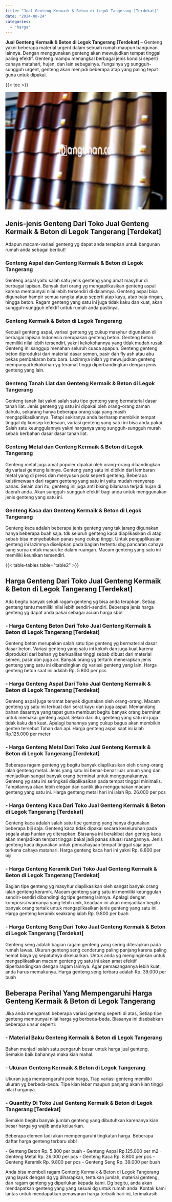 ```yaml
---
title: "Jual Genteng Kermaik & Beton di Legok Tangerang [Terdekat]"
date: "2024-08-24"
categories: 
  - "harga"
---
```


**Jual Genteng Kermaik & Beton di Legok Tangerang \[Terdekat\]** – Genteng yakni beberapa material urgent dalam sebuah rumah maupun bangunan lainnya. Dengan menggunakan genteng akan mewujudkan tempat tinggal paling efektif. Genteng mampu menangkal berbagai jenis kondisi seperti cahaya matahari, hujan, dan lain sebagainya. Fungsinya yg sungguh-sungguh urgent, genteng akan menjadi beberapa atap yang paling tepat guna untuk dipakai.

{{< toc >}}

![Jual Genteng Kermaik & Beton di Legok Tangerang [Terdekat]](/images/genteng-minimalis-murah14.png)

## Jenis-jenis Genteng Dari Toko Jual Genteng Kermaik & Beton di Legok Tangerang \[Terdekat\]

Adapun macam-variasi genteng yg dapat anda terapkan untuk bangunan rumah anda sebagai berikut!

### Genteng Aspal dan Genteng Kermaik & Beton di Legok Tangerang

Genteng aspal yaitu salah satu jenis genteng yang amat masyhur di berbagai lapisan. Banyak dari orang yg mengaplikasikan genteng aspal karena mempunyai nilai lebih tersendiri di dalamnya. Genteng aspal bisa digunakan hampir semua rangka ataup seperti atap kayu, atap baja ringan, hingga beton. Ragam genteng yang satu ini juga tidak kaku dan kuat, akan sungguh-sungguh efektif untuk rumah anda pastinya.

### Genteng Kermaik & Beton di Legok Tangerang

Kecuali genteng aspal, variasi genteng yg cukup masyhur digunakan di berbagai lapisan Indonesia merupakan genteng beton. Genteng beton memiliki nilai lebih tersendiri, yakni kekokohannya yang tidak mudah rusak. Genteng ini sanggup menahan seluruh cuaca apapun. Genteng genteng beton diproduksi dari material dasar semen, pasir dan fly ash atau abu bekas pembakaran batu bara. Lazimnya inilah yg mewujudkan genteng mempunyai kekokohan yg teramat tinggi diperbandingkan dengan jenis genteng yang lain.

### Genteng Tanah Liat dan Genteng Kermaik & Beton di Legok Tangerang

Genteng tanah liat yakni salah satu tipe genteng yang bermaterial dasar tanah liat. Jenis genteng yg satu ini dipakai oleh orang-orang zaman dahulu, sekarang hanya beberapa orang saja yang masih mengaplikasikannya. Tetapi sekiranya anda berharap membikin tempat tinggal dg konsep kedesaan, variasi genteng yang satu ini bisa anda pakai. Salah satu keunggulannya yakni harganya yang sungguh-sungguh murah sebab berbahan dasar dasar tanah liat.

### Genteng Metal dan Genteng Kermaik & Beton di Legok Tangerang

Genteng metal juga amat populer dipakai oleh orang-orang dibandingkan dg variasi genteng lainnya. Genteng yang satu ini dibikin dari lembaran metal yang di press dan menyusun pola seperti genteng. Beberapa keistimewaan dari ragam genteng yang satu ini yaitu mudah menyerap panas. Selain dari itu, genteng ini juga anti bising bilamana terjadi hujan di daerah anda. Akan sungguh-sungguh efektif bagi anda untuk menggunakan jenis genteng yang satu ini.

### Genteng Kaca dan Genteng Kermaik & Beton di Legok Tangerang

Genteng kaca adalah beberapa jenis genteng yang tak jarang digunakan hanya beberapa buah saja. tdk seluruh genteng kaca diaplikasikan di atap sebab bisa menyebabkan panas yang cukup tinggi. Untuk pengaplikasian genteng ini lazimnya diselipkan pada bagian tertentu sbg pancaran cahaya sang surya untuk masuk ke dalam ruangan. Macam genteng yang satu ini memiliki keunikan tersendiri.

{{< table-tables table="table2" >}}

## Harga Genteng Dari Toko Jual Genteng Kermaik & Beton di Legok Tangerang \[Terdekat\]

Ada begitu banyak sekali ragam genteng yg bisa anda terapkan. Setiap genteng tentu memiliki nilai lebih sendiri-sendiri. Beberapa jenis harga genteng yg dapat anda pakai sebagai acuan harga sbb!

### \- Harga Genteng Beton Dari Toko Jual Genteng Kermaik & Beton di Legok Tangerang \[Terdekat\]

Genteng beton merupakan salah satu tipe genteng yg bermaterial dasar dasar beton. Variasi genteng yang satu ini kokoh dan juga kuat karena diproduksi dari bahan yg berkualitas tinggi sebab dibuat dari material semen, pasir dan juga air. Banyak orang yg tertarik menerapkan jenis genteng yang satu ini dibandingkan dg variasi genteng yang lain. Harga genteng beton saat ini adalah Rp. 5.800 per pcs

### \- Harga Genteng Aspal Dari Toko Jual Genteng Kermaik & Beton di Legok Tangerang \[Terdekat\]

Genteng aspal juga teramat banyak digunakan oleh orang-orang. Macam genteng yg satu ini terbuat dari serat kayu dan juga aspal. Memandang bahan dasarnya yang tepat guna membuat begitu banyak orang berminat untuk memakai genteng aspal. Selain dari itu, genteng yang satu ini juga tidak kaku dan kuat. Apalagi bahannya yang cukup bagus akan membikin genten tersebut Tahan dari api. Harga genteng aspal saat ini ialah Rp.125.000 per meter

### \- Harga Genteng Metal Dari Toko Jual Genteng Kermaik & Beton di Legok Tangerang \[Terdekat\]

Beberapa ragam genteng yg begitu banyak diaplikasikan oleh orang-orang ialah genteng metal. Jenis yang satu ini benar-benar luar umum yang dan menjadikan sangat banyak orang berminat untuk menggunakannya. Genteng yg satu ini seringkali diaplikasikan pada tempat tinggal minimalis. Tampilannya akan lebih elegan dan cantik jika menggunakan macam genteng yang satu ini. Harga genteng metal hari ini ialah Rp. 26.000 per pcs

### \- Harga Genteng Kaca Dari Toko Jual Genteng Kermaik & Beton di Legok Tangerang \[Terdekat\]

Genteng kaca adalah salah satu tipe genteng yang hanya digunakan beberapa biji saja. Genteng kaca tidak dipakai secara keseluruhan pada segala atap hunian yg diterapkan. Biasanya ini berakibat dari genteg kaca akan menjadikan tempat tinggal bakal jadi panas situasi ruangannya. Jenis genteng kaca digunakan untuk pencahayaan tempat tinggal saja agar terkena cahaya matahari. Harga genteng kaca hari ini yakni Rp. 8.800 per biji

### \- Harga Genteng Keramik Dari Toko Jual Genteng Kermaik & Beton di Legok Tangerang \[Terdekat\]

Bagian tipe genteng yg masyhur diaplikasikan oleh sangat banyak orang ialah genteng keramik. Macam genteng yang satu ini memiliki keunggulan sendiri-sendiri dibandingi dg tipe genteng lainnya. Apalagi dengan komposisi warnanya yang lebih unik, keadaan ini akan menjadikan begitu banyak orang tertaik untuk mengaplikasikan jenis genteng yang satu ini. Harga genteng keramik seakrang ialah Rp. 9.800 per buah

### \- Harga Genteng Seng Dari Toko Jual Genteng Kermaik & Beton di Legok Tangerang \[Terdekat\]

Genteng seng adalah bagian ragam genteng yang sering diterapkan pada rumah lawas. Ukuran genteng seng cenderung paling panjang karena paling hemat biaya yg sepatutnya dikeluarkan. Untuk anda yg menginginkan untuk mengaplikasikan macam genteng yg satu ini akan amat efektif diperbandingkan dengan ragam lainnya. Agar pemasangannya lebih kuat, anda harus memakunya. Harga genteng seng terbaru adalah Rp. 39.000 per buah

## Beberapa Perihal Yang Mempengaruhi Harga Genteng Kermaik & Beton di Legok Tangerang

Jika anda mengamati beberapa variasi genteng seperti di atas, Setiap tipe genteng mempunyai nilai harga yg berbeda-beda. Biasanya ini disebabkan beberapa unsur seperti:

### \- Material Baku Genteng Kermaik & Beton di Legok Tangerang

Bahan menjadi salah satu pengaruh besar untuk harga jual genteng. Semakin baik bahannya maka kian mahal.

### \- Ukuran Genteng Kermaik & Beton di Legok Tangerang

Ukuran juga mempengaruhi poin harga, Tiap variasi genteng memiliki ukuran yg berbeda-beda. Tipe kian lebar maupun panjang akan kian tinggi nilai harganya.

### \- Quantity Di Toko Jual Genteng Kermaik & Beton di Legok Tangerang \[Terdekat\]

Semakin begitu banyak jumlah genteng yang dibutuhkan karenanya kian besar harga yg wajib anda keluarkan.

Beberapa elemen tadi akan mempengaruhi tingkatan harga. Beberapa daftar harga genteng terbaru sbb!

\- Genteng Beton Rp. 5.800 per buah - Genteng Aspal Rp.125.000 per m2 - Genteng Metal Rp. 26.000 per pcs - Genteng Kaca Rp. 8.800 per pcs - Genteng Keramik Rp. 9.800 per pcs - Genteng Seng Rp. 39.000 per buah

Anda bisa membeli ragam Genteng Kermaik & Beton di Legok Tangerang yang layak dengan dg yg diharapkan, tentukan jumlah, material genteng, dan ragam genteng yg diperlukan kepada kami. Dg begitu, anda akan mendapatkan genteng yang yang sesuai dg untuk rumah anda. Kontak kami lantas untuk mendapatkan penawaran harga terbaik hari ini, terimakasih.
